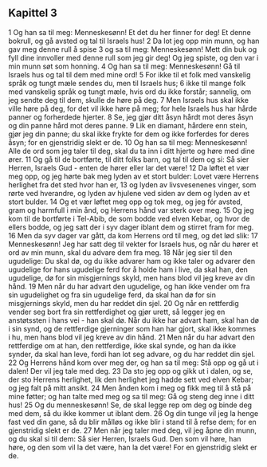 ## Kapittel 3

1 Og han sa til meg: Menneskesønn! Et det du her finner for deg! Et denne bokrull, og gå avsted og tal til Israels hus!
2 Da lot jeg opp min munn, og han gav meg denne rull å spise
3 og sa til meg: Menneskesønn! Mett din buk og fyll dine innvoller med denne rull som jeg gir deg! Og jeg spiste, og den var i min munn søt som honning.
4 Og han sa til meg: Menneskesønn! Gå til Israels hus og tal til dem med mine ord!
5 For ikke til et folk med vanskelig språk og tungt mæle sendes du, men til Israels hus;
6 ikke til mange folk med vanskelig språk og tungt mæle, hvis ord du ikke forstår; sannelig, om jeg sendte deg til dem, skulle de høre på deg.
7 Men Israels hus skal ikke ville høre på deg, for det vil ikke høre på meg; for hele Israels hus har hårde panner og forherdede hjerter.
8 Se, jeg gjør ditt åsyn hårdt mot deres åsyn og din panne hård mot deres panne.
9 Lik en diamant, hårdere enn stein, gjør jeg din panne; du skal ikke frykte for dem og ikke forferdes for deres åsyn; for en gjenstridig slekt er de.
10 Og han sa til meg: Menneskesønn! Alle de ord som jeg taler til deg, skal du ta inn i ditt hjerte og høre med dine ører.
11 Og gå til de bortførte, til ditt folks barn, og tal til dem og si: Så sier Herren, Israels Gud - enten de hører eller lar det være!
12 Da løftet et vær meg opp, og jeg hørte bak meg lyden av et stort bulder: Lovet være Herrens herlighet fra det sted hvor han er,
13 og lyden av livsvesenenes vinger, som rørte ved hverandre, og lyden av hjulene ved siden av dem og lyden av et stort bulder.
14 Og et vær løftet meg opp og tok meg, og jeg fór avsted, gram og harmfull i min ånd, og Herrens hånd var sterk over meg.
15 Og jeg kom til de bortførte i Tel-Abib, de som bodde ved elven Kebar, og hvor de ellers bodde, og jeg satt der i syv dager iblant dem og stirret fram for meg.
16 Men da syv dager var gått, da kom Herrens ord til meg, og det lød slik:
17 Menneskesønn! Jeg har satt deg til vekter for Israels hus, og når du hører et ord av min munn, skal du advare dem fra meg.
18 Når jeg sier til den ugudelige: Du skal dø, og du ikke advarer ham og ikke taler og advarer den ugudelige for hans ugudelige ferd for å holde ham i live, da skal han, den ugudelige, dø for sin misgjernings skyld, men hans blod vil jeg kreve av din hånd.
19 Men når du har advart den ugudelige, og han ikke vender om fra sin ugudelighet og fra sin ugudelige ferd, da skal han dø for sin misgjernings skyld, men du har reddet din sjel.
20 Og når en rettferdig vender seg bort fra sin rettferdighet og gjør urett, så legger jeg en anstøtssten i hans vei - han skal dø. Når du ikke har advart ham, skal han dø i sin synd, og de rettferdige gjerninger som han har gjort, skal ikke kommes i hu, men hans blod vil jeg kreve av din hånd.
21 Men når du har advart den rettferdige om at han, den rettferdige, ikke skal synde, og han da ikke synder, da skal han leve, fordi han lot seg advare, og du har reddet din sjel.
22 Og Herrens hånd kom over meg der, og han sa til meg: Stå opp og gå ut i dalen! Der vil jeg tale med deg.
23 Da sto jeg opp og gikk ut i dalen, og se, der sto Herrens herlighet, lik den herlighet jeg hadde sett ved elven Kebar; og jeg falt på mitt ansikt.
24 Men ånden kom i meg og fikk meg til å stå på mine føtter; og han talte med meg og sa til meg: Gå og steng deg inne i ditt hus!
25 Og du menneskesønn! Se, de skal legge rep om deg og binde deg med dem, så du ikke kommer ut iblant dem.
26 Og din tunge vil jeg la henge fast ved din gane, så du blir målløs og ikke blir i stand til å refse dem; for en gjenstridig slekt er de.
27 Men når jeg taler med deg, vil jeg åpne din munn, og du skal si til dem: Så sier Herren, Israels Gud. Den som vil høre, han høre, og den som vil la det være, han la det være! For en gjenstridig slekt er de.
